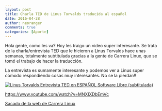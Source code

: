 ```yaml
---
layout: post
title: Charla TED de Linus Torvalds traducida al español
date: 2016-04-28
author: neoranger
comments: true
categories: [Aporte]
---
```


Hola gente, como les va? Hoy les traigo un video super interesante. Se trata de la charla/entrevista TED que le hicieron a Linus Torvalds hace unas semanas, totalmente subtitulada gracias a la gente de Carrera Linux, que se tomó el trabajo de hacer la traducción.

La entrevista es sumamente interesante y podemos ver a Linus super cómodo respondiendo cosas muy interesantes. No se la pierdan!!

[![Linus Torvalds Entrevista TED en ESPAÑOL Software Libre (subtitulada)](https://img.youtube.com/vi/MNXIXDbEmVc/0.jpg)](https://www.youtube.com/watch?v=MNXIXDbEmVc "Linus Torvalds Entrevista TED en ESPAÑOL Software Libre (subtitulada)")

https://www.youtube.com/watch?v=MNXIXDbEmVc

<a href="http://blog.carreralinux.com.ar/2016/04/ted-talks-linus-torvalds/http://blog.carreralinux.com.ar/2016/04/ted-talks-linus-torvalds/">Sacado de la web de Carrera Linux</a>

